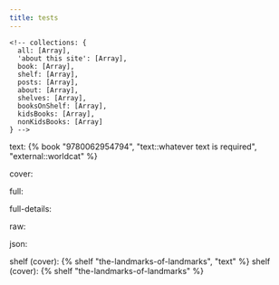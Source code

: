 ```yaml
---
title: tests
---
```


    <!-- collections: {
      all: [Array],
      'about this site': [Array],
      book: [Array],
      shelf: [Array],
      posts: [Array],
      about: [Array],
      shelves: [Array],
      booksOnShelf: [Array],
      kidsBooks: [Array],
      nonKidsBooks: [Array]
    } -->


text:
{% book "9780062954794", "text::whatever text is required", "external::worldcat"  %}

cover:

full:

full-details:

raw:

json:



shelf (cover):
{% shelf "the-landmarks-of-landmarks", "text" %}
shelf (cover):
{% shelf "the-landmarks-of-landmarks" %}

